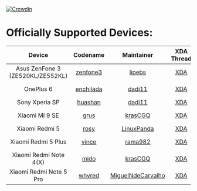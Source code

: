[![Crowdin](https://d322cqt584bo4o.cloudfront.net/xenonhd-rom/localized.svg)](https://translate.xenonhd.com/project/xenonhd-rom)

Officially Supported Devices:
=============================

| Device                           | Codename                                                                     | Maintainer                                                | XDA Thread                                                       | Download                                                                                                                                                                      |
| :------------------------------: | :--------------------------------------------------------------------------: | :-------------------------------------------------------: | :--------------------------------------------------------------: | :---------------------------------------------------------------------------------------------------------------------------------------------------------------------------: |
| Asus ZenFone 3 (ZE520KL/ZE552KL) | [zenfone3](https://github.com/TeamHorizon/android_device_asus_zenfone3)      | [lipebs](https://github.com/lipebs)                       | [XDA](https://forum.xda-developers.com/showthread.php?t=3857416) | [Experimental](https://mirrors.c0urier.net/android/teamhorizon/P/Experimental/zenfone3) / [Official](https://mirrors.c0urier.net/android/teamhorizon/P/Official/zenfone3/)    |
| OnePlus 6                        | [enchilada](https://github.com/TeamHorizon/android_device_oneplus_enchilada) | [dadi11](https://github.com/dadi11)                       | [XDA](https://forum.xda-developers.com/showthread.php?t=3870524) | [Experimental](https://mirrors.c0urier.net/android/teamhorizon/P/Experimental/enchilada/) / [Official](https://mirrors.c0urier.net/android/teamhorizon/P/Official/enchilada/) |
| Sony Xperia SP                   | [huashan](https://github.com/TeamHorizon/android_device_sony_huashan)        | [dadi11](https://github.com/dadi11)                       | [XDA](https://forum.xda-developers.com/showthread.php?t=3834648) | [Experimental](https://mirrors.c0urier.net/android/teamhorizon/P/Experimental/huashan/)                                                                                       |
| Xiaomi Mi 9 SE                   | [grus](https://github.com/TeamHorizon/android_device_xiaomi_grus)            | [krasCGQ](https://github.com/krasCGQ)                     | [XDA](https://forum.xda-developers.com/showthread.php?t=3957888) | [Experimental](https://mirrors.c0urier.net/android/teamhorizon/P/Experimental/grus) / [Official](https://mirrors.c0urier.net/android/teamhorizon/P/Official/grus)             |
| Xiaomi Redmi 5                   | [rosy](https://github.com/TeamHorizon/android_device_xiaomi_rosy)            | [LinuxPanda](https://github.com/LinuxPanda)               | [XDA](https://forum.xda-developers.com/showthread.php?t=3918867) | [Official](https://mirrors.c0urier.net/android/teamhorizon/P/Official/rosy/)                                                                                                  |
| Xiaomi Redmi 5 Plus              | [vince](https://github.com/TeamHorizon/android_device_xiaomi_vince)          | [rama982](https://github.com/rama982)                     | [XDA](https://forum.xda-developers.com/showthread.php?t=3898748) | [Experimental](https://mirrors.c0urier.net/android/teamhorizon/P/Experimental/vince) / [Official](https://mirrors.c0urier.net/android/teamhorizon/P/Official/vince/)          |
| Xiaomi Redmi Note 4(X)           | [mido](https://github.com/TeamHorizon/android_device_xiaomi_mido)            | [krasCGQ](https://github.com/krasCGQ)                     | [XDA](https://forum.xda-developers.com/showthread.php?t=3851552) | [Experimental](https://mirrors.c0urier.net/android/teamhorizon/P/Experimental/mido) / [Official](https://mirrors.c0urier.net/android/teamhorizon/P/Official/mido)             |
| Xiaomi Redmi Note 5 Pro          | [whyred](https://github.com/TeamHorizon/android_device_xiaomi_whyred)        | [MiguelNdeCarvalho](https://github.com/MiguelNdeCarvalho) | [XDA](https://forum.xda-developers.com/showthread.php?t=3851087) | [Experimental](https://mirrors.c0urier.net/android/teamhorizon/P/Experimental/whyred/)                                                                                        |

<!-- Note for maintainers: add your devices in alphabetical order by the "Device" column, not "Codename" -->
